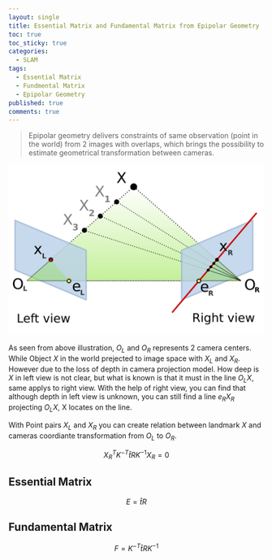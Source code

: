 ```yaml
---
layout: single
title: Essential Matrix and Fundamental Matrix from Epipolar Geometry
toc: true
toc_sticky: true
categories:
  - SLAM
tags:
  - Essential Matrix
  - Fundmental Matrix
  - Epipolar Geometry
published: true
comments: true
---
```


> Epipolar geometry delivers constraints of same observation (point in the world) from 2 images with overlaps, which brings the possibility to estimate geometrical transformation between cameras.

![image](../assets/images/posts/Epipolar_geometry.svg)

As seen from above illustration, $O_L$ and $O_R$ represents 2 camera centers. While Object $X$ in the world prejected to image space with $X_L$ and $X_R$. However due to the loss of depth in camera projection model. How deep is $X$ in left view is not clear, but what is known is that it must in the line $O_LX$, same applys to right view. With the help of right view, you can find that although depth in left view is unknown, you can still find a line $e_RX_R$ projecting $O_LX$, X locates on the line.

With Point pairs $X_L$ and $X_R$ you can create relation between landmark $X$ and cameras coordiante transformation from $O_L$ to $O_R$.

$$X_R^TK^{-T}\hat{t}RK^{-1}X_R = 0$$

## Essential Matrix

$$E = \hat{t}R$$

## Fundamental Matrix

$$F = K^{-T}\hat{t}RK^{-1}$$

